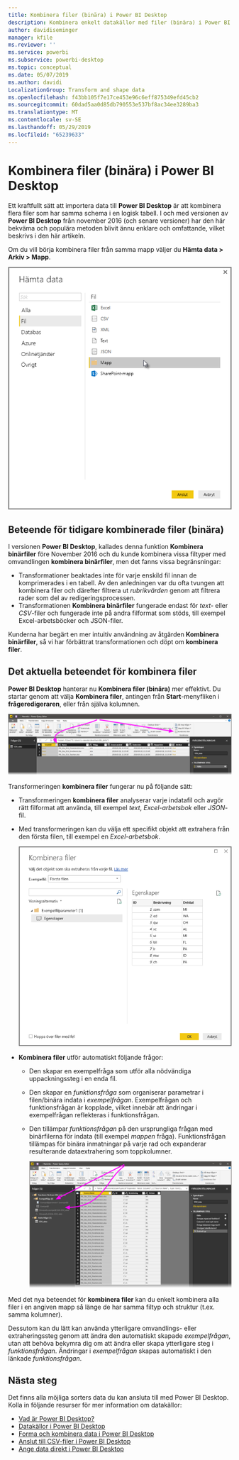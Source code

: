 ```yaml
---
title: Kombinera filer (binära) i Power BI Desktop
description: Kombinera enkelt datakällor med filer (binära) i Power BI Desktop
author: davidiseminger
manager: kfile
ms.reviewer: ''
ms.service: powerbi
ms.subservice: powerbi-desktop
ms.topic: conceptual
ms.date: 05/07/2019
ms.author: davidi
LocalizationGroup: Transform and shape data
ms.openlocfilehash: f43bb105f7e17ce453e96c6eff875349efd45cb2
ms.sourcegitcommit: 60dad5aa0d85db790553e537bf8ac34ee3289ba3
ms.translationtype: MT
ms.contentlocale: sv-SE
ms.lasthandoff: 05/29/2019
ms.locfileid: "65239633"
---
```

# <a name="combine-files-binaries-in-power-bi-desktop"></a>Kombinera filer (binära) i Power BI Desktop
Ett kraftfullt sätt att importera data till **Power BI Desktop** är att kombinera flera filer som har samma schema i en logisk tabell. I och med versionen av **Power BI Desktop** från november 2016 (och senare versioner) har den här bekväma och populära metoden blivit ännu enklare och omfattande, vilket beskrivs i den här artikeln.

Om du vill börja kombinera filer från samma mapp väljer du **Hämta data > Arkiv > Mapp**.

![](media/desktop-combine-binaries/combine-binaries_1.png)

## <a name="previous-combine-files-binaries-behavior"></a>Beteende för tidigare kombinerade filer (binära)
I versionen **Power BI Desktop**, kallades denna funktion **Kombinera binärfiler** före November 2016 och du kunde kombinera vissa filtyper med omvandlingen **kombinera binärfiler**, men det fanns vissa begränsningar:

* Transformationer beaktades inte för varje enskild fil innan de komprimerades i en tabell. Av den anledningen var du ofta tvungen att kombinera filer och därefter filtrera ut *rubrikvärden* genom att filtrera rader som del av redigeringsprocessen.
* Transformationen **Kombinera binärfiler** fungerade endast för *text-* eller *CSV*-filer och fungerade inte på andra filformat som stöds, till exempel Excel-arbetsböcker och JSON-filer.

Kunderna har begärt en mer intuitiv användning av åtgärden **Kombinera binärfiler**, så vi har förbättrat transformationen och döpt om **kombinera filer**.

## <a name="current-combine-files-behavior"></a>Det aktuella beteendet för kombinera filer
**Power BI Desktop** hanterar nu **Kombinera filer (binära)** mer effektivt. Du startar genom att välja **Kombinera filer**, antingen från **Start**-menyfliken i **frågeredigeraren**, eller från själva kolumnen.

![](media/desktop-combine-binaries/combine-binaries_2a.png)

Transformeringen **kombinera filer** fungerar nu på följande sätt:

* Transformeringen **kombinera filer** analyserar varje indatafil och avgör rätt filformat att använda, till exempel *text*, *Excel-arbetsbok* eller *JSON*-fil.
* Med transformeringen kan du välja ett specifikt objekt att extrahera från den första filen, till exempel en *Excel-arbetsbok*.
  
  ![](media/desktop-combine-binaries/combine-binaries_3.png)
* **Kombinera filer** utför automatiskt följande frågor:
  
  * Den skapar en exempelfråga som utför alla nödvändiga uppackningssteg i en enda fil.
  * Den skapar en *funktionsfråga* som organiserar parametrar i filen/binära indata i *exempelfrågan*. Exempelfrågan och funktionsfrågan är kopplade, vilket innebär att ändringar i exempelfrågan reflekteras i funktionsfrågan.
  * Den tillämpar *funktionsfrågan* på den ursprungliga frågan med binärfilerna för indata (till exempel *mappen* fråga). Funktionsfrågan tillämpas för binära inmatningar på varje rad och expanderar resulterande dataextrahering som toppkolumner.
    
    ![](media/desktop-combine-binaries/combine-binaries_4.png)

Med det nya beteendet för **kombinera filer** kan du enkelt kombinera alla filer i en angiven mapp så länge de har samma filtyp och struktur (t.ex. samma kolumner).

Dessutom kan du lätt kan använda ytterligare omvandlings- eller extraheringssteg genom att ändra den automatiskt skapade *exempelfrågan*, utan att behöva bekymra dig om att ändra eller skapa ytterligare steg i *funktionsfrågan*. Ändringar i *exempelfrågan* skapas automatiskt i den länkade *funktionsfrågan*.

## <a name="next-steps"></a>Nästa steg
Det finns alla möjliga sorters data du kan ansluta till med Power BI Desktop. Kolla in följande resurser för mer information om datakällor:

* [Vad är Power BI Desktop?](desktop-what-is-desktop.md)
* [Datakällor i Power BI Desktop](desktop-data-sources.md)
* [Forma och kombinera data i Power BI Desktop](desktop-shape-and-combine-data.md)
* [Anslut till CSV-filer i Power BI Desktop](desktop-connect-csv.md)   
* [Ange data direkt i Power BI Desktop](desktop-enter-data-directly-into-desktop.md)   

